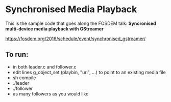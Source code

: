 # Synchronised Media Playback

This is the sample code that goes along the FOSDEM talk:
**Syncronised multi-device media playback with GStreamer**

https://fosdem.org/2016/schedule/event/synchronised_gstreamer/

## To run:
* in both leader.c and follower.c
 * edit lines g_object_set (playbin, "uri", ...) to point to an existing media file
* sh compile
* ./leader
* ./follower
* as many followers as you would like
